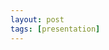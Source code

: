 ```yaml
---
layout: post
tags: [presentation]
---
```


<object data="presentations/4.19.21-Word2Vec.pdf" width="800" height="510" type="application/pdf"></object>

